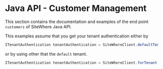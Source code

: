 # Java API - Customer Management

This section contains the documentation and examples of the end point `customers` of SiteWhere Java API.

This examples assume that you get your tenant authentication either by

```java
ITenantAuthentication tenantAuthentication = SiteWhereClient.defaultTenant();
```

or by using other that the `default` tenant.

```java
ITenantAuthentication tenantAuthentication = SiteWhereClient.forTenant("token", "auth");
```

